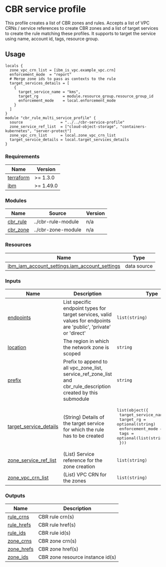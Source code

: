 # CBR service profile

This profile creates a list of CBR zones and rules. Accepts a list of VPC CRNs / service references to create CBR zones and a list of target services to create the rule matching these profiles. It supports to target the service using name, account id, tags, resource group.
## Usage

```hcl
locals {
  zone_vpc_crn_list = [ibm_is_vpc.example_vpc.crn]
  enforcement_mode  = "report"
  # Merge zone ids to pass as contexts to the rule
  target_services_details = [
    {
      target_service_name = "kms",
      target_rg           = module.resource_group.resource_group_id
      enforcement_mode    = local.enforcement_mode
    }
  ]
}
module "cbr_rule_multi_service_profile" {
  source                 = "../../cbr-service-profile"
  zone_service_ref_list  = ["cloud-object-storage", "containers-kubernetes", "server-protect"]
  zone_vpc_crn_list      = local.zone_vpc_crn_list
  target_service_details = local.target_services_details
}
```

<!-- BEGINNING OF PRE-COMMIT-TERRAFORM DOCS HOOK -->
### Requirements

| Name | Version |
|------|---------|
| <a name="requirement_terraform"></a> [terraform](#requirement\_terraform) | >= 1.3.0 |
| <a name="requirement_ibm"></a> [ibm](#requirement\_ibm) | >= 1.49.0 |

### Modules

| Name | Source | Version |
|------|--------|---------|
| <a name="module_cbr_rule"></a> [cbr\_rule](#module\_cbr\_rule) | ../cbr-rule-module | n/a |
| <a name="module_cbr_zone"></a> [cbr\_zone](#module\_cbr\_zone) | ../cbr-zone-module | n/a |

### Resources

| Name | Type |
|------|------|
| [ibm_iam_account_settings.iam_account_settings](https://registry.terraform.io/providers/IBM-Cloud/ibm/latest/docs/data-sources/iam_account_settings) | data source |

### Inputs

| Name | Description | Type | Default | Required |
|------|-------------|------|---------|:--------:|
| <a name="input_endpoints"></a> [endpoints](#input\_endpoints) | List specific endpoint types for target services, valid values for endpoints are 'public', 'private' or 'direct' | `list(string)` | <pre>[<br>  "private"<br>]</pre> | no |
| <a name="input_location"></a> [location](#input\_location) | The region in which the network zone is scoped | `string` | `"us-south"` | no |
| <a name="input_prefix"></a> [prefix](#input\_prefix) | Prefix to append to all vpc\_zone\_list, service\_ref\_zone\_list and cbr\_rule\_description created by this submodule | `string` | `"serviceprofile"` | no |
| <a name="input_target_service_details"></a> [target\_service\_details](#input\_target\_service\_details) | (String) Details of the target service for which the rule has to be created | <pre>list(object({<br>    target_service_name = string<br>    target_rg           = optional(string)<br>    enforcement_mode    = string<br>    tags                = optional(list(string))<br>  }))</pre> | n/a | yes |
| <a name="input_zone_service_ref_list"></a> [zone\_service\_ref\_list](#input\_zone\_service\_ref\_list) | (List) Service reference for the zone creation | `list(string)` | `[]` | no |
| <a name="input_zone_vpc_crn_list"></a> [zone\_vpc\_crn\_list](#input\_zone\_vpc\_crn\_list) | (List) VPC CRN for the zones | `list(string)` | `[]` | no |

### Outputs

| Name | Description |
|------|-------------|
| <a name="output_rule_crns"></a> [rule\_crns](#output\_rule\_crns) | CBR rule crn(s) |
| <a name="output_rule_hrefs"></a> [rule\_hrefs](#output\_rule\_hrefs) | CBR rule href(s) |
| <a name="output_rule_ids"></a> [rule\_ids](#output\_rule\_ids) | CBR rule id(s) |
| <a name="output_zone_crns"></a> [zone\_crns](#output\_zone\_crns) | CBR zone crn(s) |
| <a name="output_zone_hrefs"></a> [zone\_hrefs](#output\_zone\_hrefs) | CBR zone href(s) |
| <a name="output_zone_ids"></a> [zone\_ids](#output\_zone\_ids) | CBR zone resource instance id(s) |
<!-- END OF PRE-COMMIT-TERRAFORM DOCS HOOK -->
